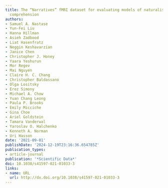 ```yaml
---
title: The “Narratives” fMRI dataset for evaluating models of naturalistic language
  comprehension
authors:
- Samuel A. Nastase
- Yun-Fei Liu
- Hanna Hillman
- Asieh Zadbood
- Liat Hasenfratz
- Neggin Keshavarzian
- Janice Chen
- Christopher J. Honey
- Yaara Yeshurun
- Mor Regev
- Mai Nguyen
- Claire H. C. Chang
- Christopher Baldassano
- Olga Lositsky
- Erez Simony
- Michael A. Chow
- Yuan Chang Leong
- Paula P. Brooks
- Emily Micciche
- Gina Choe
- Ariel Goldstein
- Tamara Vanderwal
- Yaroslav O. Halchenko
- Kenneth A. Norman
- Uri Hasson
date: '2021-09-01'
publishDate: '2024-12-19T23:16:36.654785Z'
publication_types:
- article-journal
publication: '*Scientific Data*'
doi: 10.1038/s41597-021-01033-3
links:
- name: URL
  url: http://dx.doi.org/10.1038/s41597-021-01033-3
---
```

